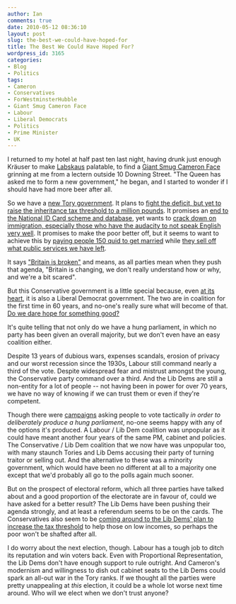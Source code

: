 ```yaml
---
author: Ian
comments: true
date: 2010-05-12 08:36:10
layout: post
slug: the-best-we-could-have-hoped-for
title: The Best We Could Have Hoped For?
wordpress_id: 3165
categories:
- Blog
- Politics
tags:
- Cameron
- Conservatives
- ForWestminsterHubble
- Giant Smug Cameron Face
- Labour
- Liberal Democrats
- Politics
- Prime Minister
- UK
---
```


I returned to my hotel at half past ten last night, having drunk just enough Kräuser to make [Labskaus](http://en.wikipedia.org/wiki/Labskaus) palatable, to find a [Giant Smug Cameron Face](http://www.newspapersoc.org.uk/images/LNW-David-Cameron.JPG) grinning at me from a lectern outside 10 Downing Street.  "The Queen has asked me to form a new government," he began, and I started to wonder if I should have had more beer after all.

So we have a [new Tory government](http://news.bbc.co.uk/2/hi/uk_news/politics/election_2010/8676607.stm).  It plans to [fight the deficit, but yet to raise the inheritance tax threshold to a million pounds](http://www.conservatives.com/Policy/Where_we_stand/Economy.aspx).  It promises an [end to the National ID Card scheme and database](http://www.myconservatives.com/campaigns/scrap-id-cards), yet wants to [crack down on immigration, especially those who have the audacity to not speak English very well](http://www.conservatives.com/Policy/Where_we_stand/Immigration.aspx).  It promises to make the poor better off, but it seems to want to achieve this by [paying people 150 quid to get married](http://www.conservatives.com/Policy/Where_we_stand/Family.aspx) while [they sell off what public services we have left](http://www.independent.co.uk/opinion/commentators/johann-hari/johann-hari-welcome-to-cameron-land-1962318.html).

It says ["Britain is broken"](http://www.conservatives.com/News/Speeches/2009/08/Chris_Grayling_Labour_have_failed_to_deal_with_Britains_social_challenges.aspx) and means, as all parties mean when they push that agenda, "Britain is changing, we don't really understand how or why, and we're a bit scared".

But this Conservative government is a little special because, even [at its heart](http://news.bbc.co.uk/2/hi/uk_news/politics/election_2010/8675705.stm), it is also a Liberal Democrat government.  The two are in coalition for the first time in 60 years, and no-one's really sure what will become of that.  [Do we dare hope for something good?](http://pawprintsinthesand.blogspot.com/2010/05/audacity-of-hope.html)

It's quite telling that not only do we have a hung parliament, in which no party has been given an overall majority, but we don't even have an easy coalition either.

Despite 13 years of dubious wars, expenses scandals, erosion of privacy and our worst recession since the 1930s, Labour still command nearly a third of the vote.  Despite widespread fear and mistrust amongst the young, the Conservative party command over a third.  And the Lib Dems are still a non-entity for a lot of people -- not having been in power for over 70 years, we have no way of knowing if we can trust them or even if they're competent.

Though there were [campaigns](http://uk.reuters.com/article/idUKTRE63D2T920100414) asking people to vote tactically _in order to deliberately produce a hung parliament_, no-one seems happy with any of the options it's produced.  A Labour / Lib Dem coalition was unpopular as it could have meant another four years of the same PM, cabinet and policies.  The Conservative / Lib Dem coalition that we now have was unpopular too, with many staunch Tories and Lib Dems accusing their party of turning traitor or selling out.  And the alternative to these was a minority government, which would have been no different at all to a majority one except that we'd probably all go to the polls again much sooner.

But on the prospect of electoral reform, which all three parties have talked about and a good proportion of the electorate are in favour of, could we have asked for a better result?  The Lib Dems have been pushing their agenda strongly, and at least a referendum seems to be on the cards.  The Conservatives also seem to be [coming around to the Lib Dems' plan to increase the tax threshold](http://news.bbc.co.uk/2/hi/uk_news/politics/election_2010/8676607.stm) to help those on low incomes, so perhaps the poor won't be shafted after all.

I do worry about the next election, though.  Labour has a tough job to ditch its reputation and win voters back.  Even with Proportional Representation, the Lib Dems don't have enough support to rule outright.  And Cameron's modernism and willingness to dish out cabinet seats to the Lib Dems could spark an all-out war in the Tory ranks.  If we thought all the parties were pretty unappealing at _this_ election, it could be a whole lot worse next time around.  Who will we elect when we don't trust anyone?
